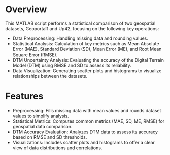 # Overview

This MATLAB script performs a statistical comparison of two geospatial datasets, Geoportal1 and Up42, focusing on the following key operations:

- Data Preprocessing: Handling missing data and rounding values.
- Statistical Analysis: Calculation of key metrics such as Mean Absolute Error (MAE), Standard Deviation (SD), Mean Error (ME), and Root Mean Square Error (RMSE).
- DTM Uncertainty Analysis: Evaluating the accuracy of the Digital Terrain Model (DTM) using RMSE and SD to assess its reliability.
- Data Visualization: Generating scatter plots and histograms to visualize relationships between the datasets.

# Features

- Preprocessing: Fills missing data with mean values and rounds dataset values to simplify analysis.
- Statistical Metrics: Computes common metrics (MAE, SD, ME, RMSE) for geospatial data comparison.
- DTM Accuracy Evaluation: Analyzes DTM data to assess its accuracy based on RMSE and SD thresholds.
- Visualizations: Includes scatter plots and histograms to offer a clear view of data distributions and correlations.
